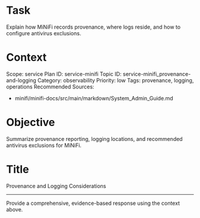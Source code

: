 # Task
Explain how MiNiFi records provenance, where logs reside, and how to configure antivirus exclusions.

# Context
Scope: service
Plan ID: service-minifi
Topic ID: service-minifi_provenance-and-logging
Category: observability
Priority: low
Tags: provenance, logging, operations
Recommended Sources:
- minifi/minifi-docs/src/main/markdown/System_Admin_Guide.md

# Objective
Summarize provenance reporting, logging locations, and recommended antivirus exclusions for MiNiFi.

# Title
Provenance and Logging Considerations

---

Provide a comprehensive, evidence-based response using the context above.
